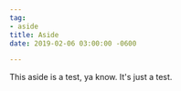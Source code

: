 ```yaml
---
tag:
- aside
title: Aside
date: 2019-02-06 03:00:00 -0600

---
```

This aside is a test, ya know. It's just a test.